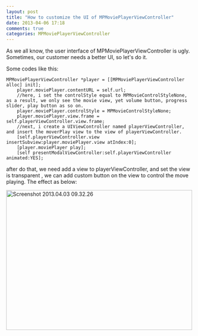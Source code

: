```yaml
---
layout: post
title: "How to customize the UI of MPMoviePlayerViewController"
date: 2013-04-06 17:18
comments: true
categories: MPMoviePlayerViewController
---
```

As we all know, the user interface of MPMoviePlayerViewController is ugly. Sometimes, our customer needs a better UI, so let's do it.

Some codes like this:
	
	MPMoviePlayerViewController *player = [[MPMoviePlayerViewController alloc] init];
        player.moviePlayer.contentURL = self.url;
        //here, i set the controlStyle equal to MPMovieControlStyleNone, as a result, we only see the movie view, yet volume button, progress slider, play button as so on.
        player.moviePlayer.controlStyle = MPMovieControlStyleNone;
        player.moviePlayer.view.frame = self.playerViewController.view.frame;
        //next, i create a UIViewController named playerViewController, and insert the moverPlay view to the view of playerViewController.
        [self.playerViewController.view insertSubview:player.moviePlayer.view atIndex:0];
        [player.moviePlayer play];
        [self presentModalViewController:self.playerViewController animated:YES];

after do that, we need add a view to playerViewController, and set the view is transparent	, we can add custom button on the view to control the move playing. The effect as below:

<a href="http://www.flickr.com/photos/tuchangwei/8624399482/" title="Flickr 上 涂 涂 的 Screenshot 2013.04.03 09.32.26"><img src="http://static.flickr.com/8111/8624399482_3801facaf7.jpg" width="500" height="375" alt="Screenshot 2013.04.03 09.32.26"></a>
